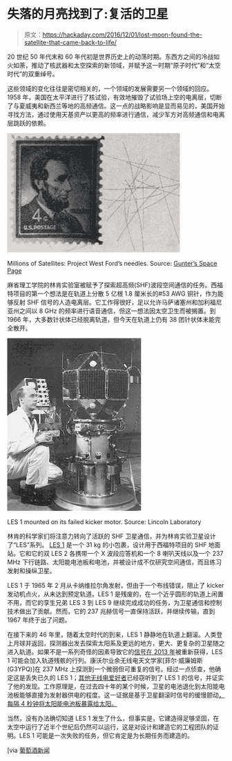 # 失落的月亮找到了:复活的卫星

> 原文：<https://hackaday.com/2016/12/01/lost-moon-found-the-satellite-that-came-back-to-life/>

20 世纪 50 年代末和 60 年代初是世界历史上的动荡时期。东西方之间的冷战如火如荼，推动了核武器和太空探索的新领域，并赋予这一时期“原子时代”和“太空时代”的双重绰号。

这些领域的变化往往是密切相关的，一个领域的发展需要另一个领域的回应。1958 年，美国在太平洋进行了核试验，有效地摧毁了试验场上空的电离层，切断了与夏威夷和新西兰等地的高频通信。这一点的战略影响是显而易见的，美国开始寻找方法，通过使用天基资产以更高的频率进行通信，减少军方对高频通信和电离层跳跃的依赖。

![Millions of Satellites: Project West Ford needles. Source: Gunter's Space Page](img/b94ad3cf066ed544a02a9b6a3c5d7238.png)

Millions of Satellites: Project West Ford’s needles. Source: [Gunter’s Space Page](http://space.skyrocket.de/doc_sdat/westford.htm)

麻省理工学院的林肯实验室被赋予了探索超高频(SHF)波段空间通信的任务。西福特项目的第一个想法是在轨道上分散 5 亿根 1.8 厘米长的#53 AWG 铜针，作为能够反射 SHF 信号的人造电离层。它工作得很好，足以允许马萨诸塞州和加利福尼亚州之间以 8 GHz 的频率进行语音通信，但这一想法因太空卫生而被搁置。到 1966 年，大多数针状体已经脱离轨道，但今天在轨道上仍有 38 团针状体未能完全散开。

![LES 1 mounted on its failed kicker motor. Source: Lincoln Laboratoiy](img/62da4cdc8915c4d1e8482c3ea2454abd.png)

LES 1 mounted on its failed kicker motor. Source: Lincoln Laboratory

林肯的科学家们将注意力转向了活跃的 SHF 卫星通信，并为林肯实验卫星设计了“LES”系列。 [LES 1](http://space.skyrocket.de/doc_sdat/les-1.htm) 是一个 31 kg 的小包裹，设计用于西福特项目的 SHF 地面站。它和它的双 LES 2 各携带一个 X 波段应答机和一个 8 喇叭天线以及一个 237 MHz 下行链路、太阳能电池板和电池，并被设计成不仅研究空间通信，而且练习发射和操纵卫星。

LES 1 于 1965 年 2 月从卡纳维拉尔角发射，但由于一个布线错误，阻止了 kicker 发动机点火，从未达到预定轨道。LES 1 是残废的，在一个近乎圆形的轨道上闲置不用，而它的孪生兄弟 LES 3 到 LES 9 继续完成成功的任务，为卫星通信和控制技术做出了贡献。然而，它的 237 兆赫信号一直保持活跃，并继续传输，直到 1967 年终于出了问题。

在接下来的 46 年里，随着太空时代的到来，LES 1 静静地在轨道上翻滚。人类登上月球并返回，探测器出发去探索太阳系及更远的地方，更大、更复杂的卫星随之进入轨道。如果不是一系列奇怪的因素导致它的[信号在 2013 年](https://www.thevintagenews.com/2016/10/31/abandoned-in-space-in-1967-a-us-satellite-has-started-transmitting-again/)被重新获得，LES 1 可能会加入轨道残骸的行列。康沃尔业余无线电天文学家[菲尔·威廉姆斯(G3YPQ)]在 237 MHz 上探测到一个微弱但可重复的信号。经过一点侦查，他确定这是丢失已久的 LES 1；[其他无线电爱好者](http://nerdsville.blogspot.com/2013/03/receiving-les1-satellite-built-in-1965.html)已经窃听到了 LES 1 的信号，并证实了他的发现。工作原理是，在过去四十年的某个时候，卫星的电池退化到太阳能电池板能够直接为发射器供电的程度。这一证据是基于卫星翻滚时信号的缓慢颤动[，每隔 4 秒钟将太阳能电池板暴露给太阳。](https://www.youtube.com/watch?v=UxqwZ42NyLw)

当然，没有办法确切知道 LES 1 发生了什么，但事实是，它建造得足够坚固，在太空中运行了近半个世纪后仍然可以运行，这是对设计和建造它的工程团队的证明。LES 1 可能是一次失败的任务，但它肯定是为长期任务而建造的。

[via [葡萄酒新闻](https://www.thevintagenews.com/2016/10/31/abandoned-in-space-in-1967-a-us-satellite-has-started-transmitting-again/)